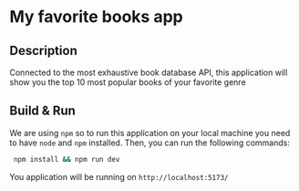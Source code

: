 # My favorite books app

## Description
Connected to the most exhaustive book database API, this application will show you the top 10 most popular books of your favorite genre

## Build & Run

We are using `npm` so to run this application on your local machine you need to have `node` and `npm` installed.
Then, you can run the following commands:

```bash
 npm install && npm run dev
```

You application will be running on `http://localhost:5173/`
